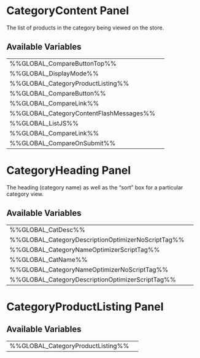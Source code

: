 # <span class="jumptarget"> CategoryContent Panel </span>

The list of products in the category being viewed on the store.

## <span class="jumptarget"> Available Variables </span>
|||
|---|---|
| %%GLOBAL_CompareButtonTop%% |
| %%GLOBAL_DisplayMode%% |
| %%GLOBAL_CategoryProductListing%% |
| %%GLOBAL_CompareButton%% |
| %%GLOBAL_CompareLink%% |
| %%GLOBAL_CategoryContentFlashMessages%% |
| %%GLOBAL_ListJS%% |
| %%GLOBAL_CompareLink%% |
| %%GLOBAL_CompareOnSubmit%% |

# <span class="jumptarget"> CategoryHeading Panel </span>

The heading (category name) as well as the “sort” box for a particular category view.

## <span class="jumptarget"> Available Variables </span>
|||
|---|---|
| %%GLOBAL_CatDesc%% |
| %%GLOBAL_CategoryDescriptionOptimizerNoScriptTag%% |
| %%GLOBAL_CategoryNameOptimizerScriptTag%% |
| %%GLOBAL_CatName%% |
| %%GLOBAL_CategoryNameOptimizerNoScriptTag%% |
| %%GLOBAL_CategoryDescriptionOptimizerScriptTag%% |

# <span class="jumptarget"> CategoryProductListing Panel </span>

## <span class="jumptarget"> Available Variables </span>
|||
|---|---|
| %%GLOBAL_CategoryProductListing%% |
